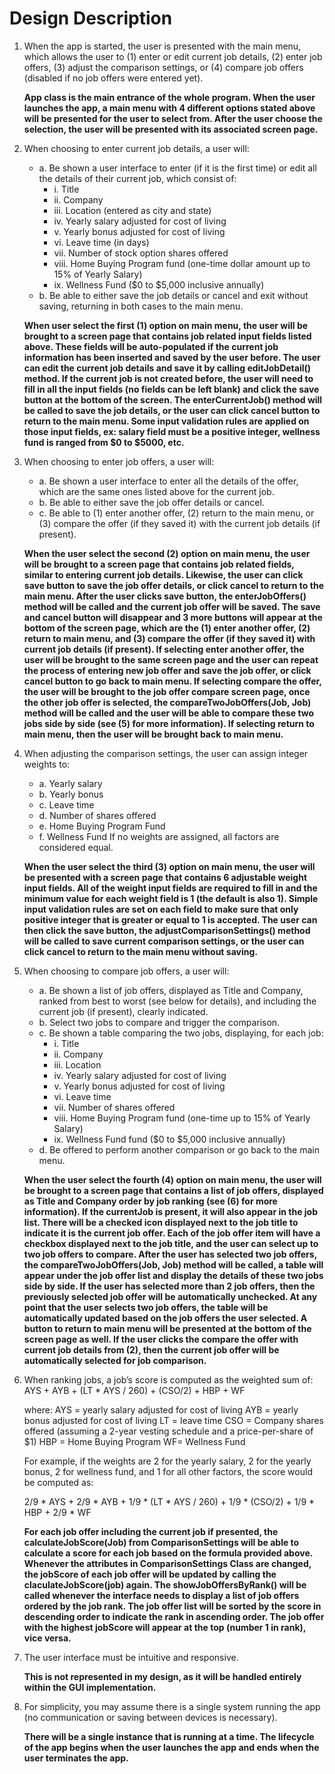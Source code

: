 # **Design Description**

1. When the app is started, the user is presented with the main menu, which allows the user to (1) enter or edit current job details, (2) enter job offers, (3) adjust the comparison settings, or (4) compare job offers (disabled if no job offers were entered yet).  

	**App class is the main entrance of the whole program. When the user launches the app, a main menu with 4 different options stated above will be presented for the user to select from. After the user choose the  selection, the user will be presented with its associated screen page.**

2. When choosing to enter current job details, a user will:
	* a. Be shown a user interface to enter (if it is the first time) or edit all the details of their current job, which consist of:
		* i. Title
		* ii. Company
		* iii. Location (entered as city and state)
		* iv. Yearly salary adjusted for cost of living
		* v. Yearly bonus adjusted for cost of living
		* vi. Leave time (in days)
		* vii. Number of stock option shares offered
		* viii. Home Buying Program fund (one-time dollar amount up to 15% of Yearly Salary)
		* ix. Wellness Fund ($0 to $5,000 inclusive annually)
	* b. Be able to either save the job details or cancel and exit without saving, returning in both cases to the main menu. 
	
	**When user select the first (1) option on main menu, the user will be brought to a screen page that contains job related input fields listed above. These fields will be auto-populated if the current job information has been inserted and saved by the user before. The user can edit the current job details and save it by calling editJobDetail() method. If the current job is not created before, the user will need to fill in all the input fields (no fields can be left blank) and click the save button at the bottom of the screen. The enterCurrentJob() method will be called to save the job details, or the user can click cancel button to return to the main menu. Some input validation rules are applied on those input fields, ex: salary field must be a positive integer, wellness fund is ranged from $0 to $5000, etc.**
	
3. When choosing to enter job offers, a user will:
	* a. Be shown a user interface to enter all the details of the offer, which are the same ones listed above for the current job.
	* b. Be able to either save the job offer details or cancel.
	* c. Be able to (1) enter another offer, (2) return to the main menu, or (3) compare the offer (if they saved it) with the current job details (if present).
	
	**When the user select the second (2) option on main menu, the user will be brought to a screen page that contains job related fields, similar to entering current job details. Likewise, the user can click save button to save the job offer details, or click cancel to return to the main menu. After the user clicks save button, the enterJobOffers() method will be called and the current job offer will be saved. The save and cancel button will disappear and 3 more buttons will appear at the bottom of the screen page, which are the (1) enter another offer, (2) return to main menu, and (3) compare the offer (if they saved it) with current job details (if present). If selecting enter another offer, the user will be brought to the same screen page and the user can repeat the process of entering new job offer and save the job offer, or click cancel button to go back to main menu. If selecting compare the offer, the user will be brought to the job offer compare screen page, once the other job offer is selected, the compareTwoJobOffers(Job, Job) method will be called and the user will be able to compare these two jobs side by side (see (5) for more information). If selecting return to main menu, then the user will be brought back to main menu.**
	
4. When adjusting the comparison settings, the user can assign integer weights to:
	* a. Yearly salary
	* b. Yearly bonus
	* c. Leave time
	* d. Number of shares offered
	* e. Home Buying Program Fund
	* f. Wellness Fund
	If no weights are assigned, all factors are considered equal.
	
	**When the user select the third (3) option on main menu, the user will be presented with a screen page that contains 6 adjustable weight input fields. All of the weight input fields are required to fill in and the minimum value for each weight field is 1 (the default is also 1). Simple input validation rules are set on each field to make sure that only positive integer that is greater or equal to 1 is accepted. The user can then click the save button, the adjustComparisonSettings() method will be called to save current comparison settings, or the user can click cancel to return to the main menu without saving.**
	
5. When choosing to compare job offers, a user will:
	* a. Be shown a list of job offers, displayed as Title and Company, ranked from best to worst (see below for details), and including the current job (if present), clearly indicated.
	* b. Select two jobs to compare and trigger the comparison.
	* c. Be shown a table comparing the two jobs, displaying, for each job:
		* i. Title
		* ii. Company
		* iii. Location 
		* iv. Yearly salary adjusted for cost of living
		* v. Yearly bonus adjusted for cost of living
		* vi. Leave time
		* vii. Number of shares offered
		* viii. Home Buying Program fund (one-time up to 15% of Yearly Salary)
		* ix. Wellness Fund fund ($0 to $5,000 inclusive annually)
	* d. Be offered to perform another comparison or go back to the main menu.
	
	**When the user select the fourth (4) option on main menu, the user will be brought to a screen page that contains a list of job offers, displayed as Title and Company order by job ranking (see (6) for more information). If the currentJob is present, it will also appear in the job list. There will be a checked icon displayed next to the job title to indicate it is the current job offer. Each of the job offer item will have a checkbox displayed next to the job title, and the user can select up to two job offers to compare. After the user has selected two job offers, the compareTwoJobOffers(Job, Job) method will be called, a table will appear under the job offer list and display the details of these two jobs side by side. If the user has selected more than 2 job offers, then the previously selected job offer will be automatically unchecked. At any point that the user selects two job offers, the table will be automatically updated based on the job offers the user selected. A button to return to main menu will be presented at the bottom of the screen page as well. If the user clicks the compare the offer with current job details from (2), then the current job offer will be automatically selected for job comparison.**
	
6. When ranking jobs, a job’s score is computed as the weighted sum of:
	AYS + AYB + (LT \* AYS / 260) + (CSO/2) + HBP + WF
	
	where:
	AYS = yearly salary adjusted for cost of living
	AYB = yearly bonus adjusted for cost of living
	LT = leave time
	CSO = Company shares offered (assuming a 2-year vesting schedule and a price-per-share of $1)
	HBP = Home Buying Program 
	WF= Wellness Fund

	For example, if the weights are 2 for the yearly salary, 2 for the yearly bonus, 2 for wellness fund, and 1 for all other factors, the score would be computed as:

	2/9 \* AYS + 2/9 \* AYB + 1/9 \* (LT \* AYS / 260) + 1/9 \* (CSO/2) + 1/9 \* HBP + 2/9 \* WF
	
	**For each job offer including the current job if presented, the calculateJobScore(Job) from ComparisonSettings will be able to calculate a score for each job based on the formula provided above. Whenever the attributes in ComparisonSettings Class are changed, the jobScore of each job offer will be updated by calling the claculateJobScore(job) again. The showJobOffersByRank() will be called whenever the interface needs to display a list of job offers ordered by the job rank. The job offer list will be sorted by the score in descending order to indicate the rank in ascending order. The job offer with the highest jobScore will appear at the top (number 1 in rank), vice versa.**

7. The user interface must be intuitive and responsive.

	**This is not represented in my design, as it will be handled entirely within the GUI implementation.**

8. For simplicity, you may assume there is a single system running the app (no communication or saving between devices is necessary).

	**There will be a single instance that is running at a time. The lifecycle of the app begins when the user launches the app and ends when the user terminates the app.**






